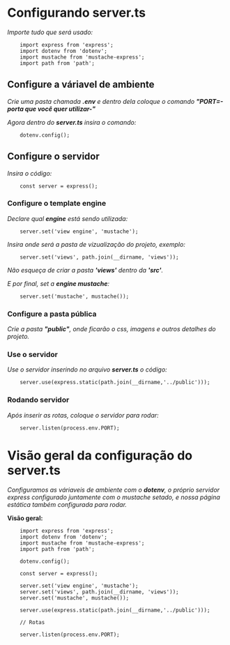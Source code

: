 # Configurando server.ts

*Importe tudo que será usado:*

```
    import express from 'express';
    import dotenv from 'dotenv';
    import mustache from 'mustache-express';
    import path from 'path';
```

## Configure a váriavel de ambiente

*Crie uma pasta chamada **.env** e dentro dela coloque o comando **"PORT=-porta que você quer utilizar-"***

*Agora dentro do **server.ts** insira o comando:*

```
    dotenv.config();
```

## Configure o servidor

*Insira o código:*

```
    const server = express();
```

### Configure o template engine

*Declare qual **engine** está sendo utilizada:*

```
    server.set('view engine', 'mustache');
```

*Insira onde será a pasta de vizualização do projeto, exemplo:*

```
    server.set('views', path.join(__dirname, 'views'));
```

*Não esqueça de criar a pasta **'views'** dentro da **'src'**.*

*E por final, set a **engine mustache**:*
```
    server.set('mustache', mustache());
```

### Configure a pasta pública

*Crie a pasta **"public"**, onde ficarão o css, imagens e outros detalhes do projeto.*

### Use o servidor

*Use o servidor inserindo no arquivo **server.ts** o código:*

```
    server.use(express.static(path.join(__dirname,'../public')));
```

### Rodando servidor

*Após inserir as rotas, coloque o servidor para rodar:*

```
    server.listen(process.env.PORT);
```

# Visão geral da configuração do server.ts

*Configuramos as váriaveis de ambiente com o **dotenv**, o próprio servidor express configurado juntamente com o mustache setado, e nossa página estática também configurada para rodar.*

**Visão geral:**
```
    import express from 'express';
    import dotenv from 'dotenv';
    import mustache from 'mustache-express';
    import path from 'path';

    dotenv.config();

    const server = express();

    server.set('view engine', 'mustache');
    server.set('views', path.join(__dirname, 'views'));
    server.set('mustache', mustache());

    server.use(express.static(path.join(__dirname,'../public')));

    // Rotas

    server.listen(process.env.PORT);

```